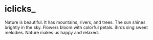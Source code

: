 # __iclicks___
Nature is beautiful. It has mountains, rivers, and trees. The sun shines brightly in the sky. Flowers bloom with colorful petals. Birds sing sweet melodies. Nature makes us happy and relaxed.
